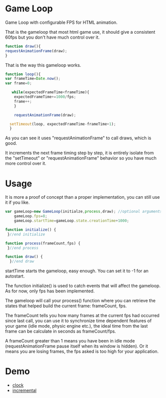 # Game Loop
Game Loop with configurable FPS for HTML animation.

That is the gameloop that most html game use, it should give a consistent 60fps but you don't have much control over it.
```javascript
function draw(){
requestAnimationFrame(draw);
}
```
That is the way this gameloop works.
```javascript
function loop(){
var frameTime=Date.now();
var frame=0;

   while(expectedFrameTime<frameTime){
    expectedFrameTime+=1000/fps;
    frame++;
    }

    requestAnimationFrame(draw);

  setTimeout(loop, expectedFrameTime-frameTime+1);
  }
```
As you can see it uses "requestAnimationFrame" to call draws, which is good.

It increments the next frame timing step by step, it is entirely isolate from the "setTimeout" or "requestAnimationFrame" behavior so you have much more control over it.


# Usage
It is more a proof of concept than a proper implementation, you can still use it if you like.
```javascript
var gameLoop=new GameLoop(initialze,process,draw); //optional arguments, functions called by the gameloop
    gameLoop.fps=8;
    gameLoop.startTime=gameLoop.state.creationTime+1000;

function initialize() {
 }//end initialize   

function process(frameCount,fps) {
 }//end process

function draw() {
  }//end draw
```
startTime starts the gameloop, easy enough. You can set it to -1 for an autostart.

The function initialize() is used to catch events that will affect the gameloop. As for now, only fps has been implemented.

The gameloop will call your process() function where you can retrieve the states that helped build the current frame: frameCount, fps.

The frameCount tells you how many frames at the current fps had occurred since last call, you can use it to synchronize time dependent features of your game (idle mode, physic engine etc.), the ideal time from the last frame can be calculate in seconds as frameCount/fps.

A frameCount greater than 1 means you have been in idle mode (requestAnimationFrame pause itself when its window is hidden).
Or it means you are losing frames, the fps asked is too high for your application.

# Demo
* [clock](https://giltheb.github.io/utils/gameloop/example/clock.html)
* [incremental](https://giltheb.github.io/utils/gameloop/example/incremental.html)

